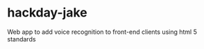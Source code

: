 hackday-jake
============
Web app to add voice recognition to front-end clients using html 5 standards
